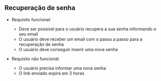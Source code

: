 ## Recuperação de senha

* Requisito funcional:
  * Deve ser possível para o usuário recupera a sua senha informando o seu email
  * O usuário deve receber um email com o passo a passo para a recuperação de senha
  * O usuário deve conseguir inserir uma nova senha

* Requisito não funcional:
  - O usuário precisa informar uma nova senha
  - O link enviado expira em 3 horas

